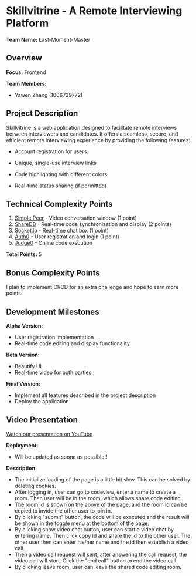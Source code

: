# Skillvitrine - A Remote Interviewing Platform

**Team Name:** Last-Moment-Master

## Overview

**Focus:** Frontend

**Team Members:**

- Yawen Zhang (1006739772)

## Project Description

Skillvitrine is a web application designed to facilitate remote interviews between interviewers and candidates. It offers a seamless, secure, and efficient remote interviewing experience by providing the following features:

- Account registration for users
- Unique, single-use interview links

- Code highlighting with different colors
- Real-time status sharing (if permitted)

## Technical Complexity Points

1. [Simple Peer](https://github.com/feross/simple-peer) - Video conversation window (1 point)
2. [ShareDB](https://github.com/share/sharedb) - Real-time code synchronization and display (2 points)
3. [Socket.io](https://socket.io/) - Real-time chat box (1 point)
4. [Auth0](https://auth0.com/) - User registration and login (1 point)
5. [Judge0](https://judge0-ce.p.rapidapi.com/submissions/) - Online code execution

**Total Points:** 5

## Bonus Complexity Points

I plan to implement CI/CD for an extra challenge and hope to earn more points.

## Development Milestones

**Alpha Version:**

- User registration implementation
- Real-time code editing and display functionality

**Beta Version:**

- Beautify UI
- Real-time video for both parties

**Final Version:**

- Implement all features described in the project description
- Deploy the application

## Video Presentation

[Watch our presentation on YouTube](https://www.youtube.com/watch?v=e5UW5pq7tng)

**Deployment:**

- Will be updated as soona as possible!!

**Description:**

- The initialize loading of the page is a little bit slow. This can be solved by deleting cookies.
- After logging in, user can go to codeview, enter a name to create a room. Then user will be in the
  room, which allows share code editing.
- The room id is shown on the above of the page, and the room id can be copied to invide the other
  user to join in.
- By clicking "submit" button, the code will be executed and the result will be shown in the toggle
  menu at the bottom of
  the page.
- By clicking show video chat button, user can start a video chat by entering name. Then click copy
  id and share the id to the other user. The other user then can enter his/her name and the id then
  establish a video call.
- Then a video call request will sent, after answering the call request, the video call will start.
  Click the "end call" button to end the video call.
- By clicking leave room, user can leave the shared code editing room.
